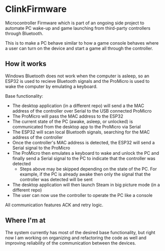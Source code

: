 # ClinkFirmware

Microcontroller Firmware which is part of an ongoing side project to automate PC wake-up and game launching from third-party controllers through Bluetooth.

This is to make a PC behave similar to how a game console behaves where a user can turn on the device and start a game all through the controller. 

## How it works

Windows Bluetooth does not work when the computer is asleep, so an ESP32 is used to recieve Bluetooth signals and the ProMicro is used to wake the computer by emulating a keyboard.

Base functionality:

* The desktop application (in a different repo) will send a the MAC address of the controller over Serial to the USB connected ProMicro
* The ProMicro will pass the MAC address to the ESP32
* The current state of the PC (awake, asleep, or unlocked) is communicated from the desktop app to the ProMicro via Serial
* The ESP32 will scan local Bluetooth signals, searching for the MAC address of the controller
* Once the controller's MAC address is detected, the ESP32 will send a Serial signal to the ProMicro 
* The ProMicro then emulates a keyboard to wake and unlock the PC and finally send a Serial signal to the PC to indicate that the controller was detected
  * Steps above may be skipped depending on the state of the PC. For example, if the PC is already awake then only the signal that the controller was detected will be sent
* The desktop application will then launch Steam in big picture mode (in a different repo)
* The user can now use the controller to operate the PC like a console

All communication features ACK and retry logic.

## Where I'm at

The system currently has most of the desired base functionality, but right now I am working on organizing and refactoring the code as well and improving reliability of the communication between the devices.
